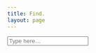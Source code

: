 ```yaml
---
title: Find.
layout: page
---
```


<form action="{{ site.baseurl }}/search" method="get">
  <input placeholder="Type here&hellip;" type="search" id="search-box" name="query" class="search-input">
</form>

<div id="search-results"></div>

<script>
  window.store = {
    {% for post in site.posts %}
      "{{ post.url | slugify }}": {
        "title": "{{ post.title | xml_escape }}",
        "author": "{{ post.author | xml_escape }}",
        "tags": "{{ post.tags | xml_escape }}",
        "content": {{ post.content | strip_html | strip_newlines | jsonify }},
        "url": "{{ post.url | xml_escape }}"
      }
      {% unless forloop.last %},{% endunless %}
    {% endfor %}
  };
</script>

<script src="/assets/js/lunr.js"></script>
<script src="/assets/js/search.js"></script>